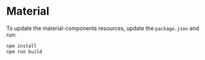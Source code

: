 Material
========

To update the material-components resources, update the `package.json` and run:

```bash
npm install
npm run build
```
